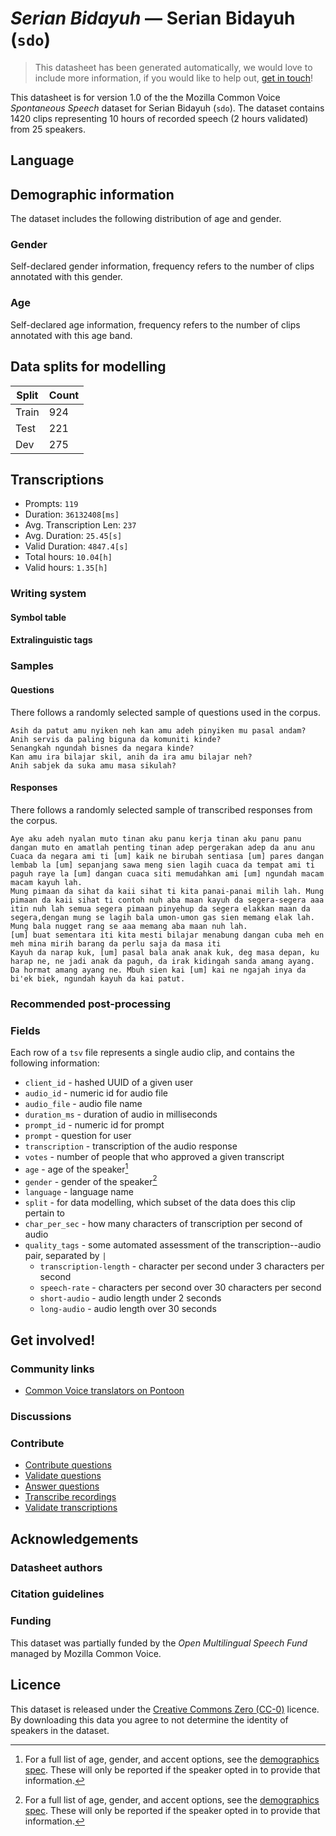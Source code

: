 # *Serian Bidayuh* &mdash; Serian Bidayuh (`sdo`)
> This datasheet has been generated automatically, we would love to include more information, if you would like to help out, [get in touch](https://github.com/common-voice/common-voice/blob/main/docs/COMMUNITIES.md)!

This datasheet is for version 1.0 of the the Mozilla Common Voice *Spontaneous Speech* dataset 
for Serian Bidayuh (`sdo`). The dataset contains 1420 clips representing 10 hours of recorded
speech (2 hours validated) from 25 speakers.

## Language
<!-- {{LANGUAGE_DESCRIPTION}} -->
<!-- Provide a brief (1-2 paragraph) description of your language -->

## Demographic information
The dataset includes the following distribution of age and gender.
<!-- You can get a lot of the information in this section from https://analyzer.cv-toolbox.web.tr/browse -->

### Gender
Self-declared gender information, frequency refers to the number of clips annotated with this gender.
<!-- {{GENDER_TABLE}} -->
<!-- @ AUTOMATICALLY GENERATED @ -->
<!-- | Gender | Frequency |
|--------|-----------|
| male, masculine | ? |
| undeclared | ? |
| female, feminine | ? | -->

### Age
Self-declared age information, frequency refers to the number of clips annotated with this age band.
<!-- {{AGE_TABLE}} -->
<!-- @ AUTOMATICALLY GENERATED @ -->
<!-- | Age band | Frequency |
|----------|-----------|
| teens | ? |
| twenties | ? |
| thirties | ? |
| fourties | ? |
| fifties | ? |
   ...if other age ranges are present in your data, add rows... -->

## Data splits for modelling
| Split | Count |
|-|-|
| Train | 924 |
| Test | 221 |
| Dev | 275 |

## Transcriptions
* Prompts: `119`
* Duration: `36132408[ms]`
* Avg. Transcription Len: `237`
* Avg. Duration: `25.45[s]`
* Valid Duration: `4847.4[s]`
* Total hours: `10.04[h]`
* Valid hours: `1.35[h]`
<!-- {{TRANSCRIPTIONS_DESCRIPTION}} -->
<!-- A description of the transcription system used -->

### Writing system
<!-- {{WRITING_SYSTEM_DESCRIPTION}} -->
<!-- @ OPTIONAL @ -->
<!-- A description of the writing system (or writing systems) used in the text corpus -->

#### Symbol table
<!-- {{ALPHABET_TABLE}} -->
<!-- @ OPTIONAL @ -->
<!-- If the writing system is alphabetic, you can include the valid alphabet here -->

#### Extralinguistic tags

### Samples

#### Questions
There follows a randomly selected sample of questions used in the corpus.

```
Asih da patut amu nyiken neh kan amu adeh pinyiken mu pasal andam?
Anih servis da paling biguna da komuniti kinde?
Senangkah ngundah bisnes da negara kinde?
Kan amu ira bilajar skil, anih da ira amu bilajar neh?
Anih sabjek da suka amu masa sikulah?
```
<!-- {{QUESTIONS_SAMPLE}} -->

#### Responses
There follows a randomly selected sample of transcribed responses from the corpus.

```
Aye aku adeh nyalan muto tinan aku panu kerja tinan aku panu panu dangan muto en amatlah penting tinan adep pergerakan adep da anu anu 
Cuaca da negara ami ti [um] kaik ne birubah sentiasa [um] pares dangan lembab la [um] sepanjang sawa meng sien lagih cuaca da tempat ami ti paguh raye la [um] dangan cuaca siti memudahkan ami [um] ngundah macam macam kayuh lah.
Mung pimaan da sihat da kaii sihat ti kita panai-panai milih lah. Mung pimaan da kaii sihat ti contoh nuh aba maan kayuh da segera-segera aaa itin nuh lah semua segera pimaan pinyehup da segera elakkan maan da segera,dengan mung se lagih bala umon-umon gas sien memang elak lah. Mung bala nugget rang se aaa memang aba maan nuh lah.
[um] buat sementara iti kita mesti bilajar menabung dangan cuba meh en meh mina mirih barang da perlu saja da masa iti
Kayuh da narap kuk, [um] pasal bala anak anak kuk, deg masa depan, ku harap ne, ne jadi anak da paguh, da irak kidingah sanda amang ayang. Da hormat amang ayang ne. Mbuh sien kai [um] kai ne ngajah inya da bi'ek biek, ngundah kayuh da kai patut.
```
<!-- {{TRANSCRIPTIONS_SAMPLE}} -->

### Recommended post-processing
<!-- {{RECOMMENDED_POSTPROCESSING_DESCRIPTION}} -->
<!-- @ OPTIONAL @ -->
<!-- What should people do before they use the data, for example Unicode normalisation or normalisation of extralinguistic tags -->

### Fields
Each row of a `tsv` file represents a single audio clip, and contains the following information:

* `client_id` - hashed UUID of a given user
* `audio_id` - numeric id for audio file
* `audio_file` - audio file name
* `duration_ms` - duration of audio in milliseconds
* `prompt_id` - numeric id for prompt
* `prompt` - question for user
* `transcription` - transcription of the audio response
* `votes` - number of people that who approved a given transcript
* `age` - age of the speaker[^1]
* `gender` - gender of the speaker[^1]
* `language` - language name
* `split` - for data modelling, which subset of the data does this clip pertain to
* `char_per_sec` - how many characters of transcription per second of audio
* `quality_tags` - some automated assessment of the transcription--audio pair, separated by `|`
   *  `transcription-length` - character per second under 3 characters per second
   * `speech-rate` - characters per second over 30 characters per second
   * `short-audio` - audio length under 2 seconds
   * `long-audio` - audio length over 30 seconds

#### 
[^1]: For a full list of age, gender, and accent options, see the
[demographics
spec](https://github.com/common-voice/common-voice/blob/main/web/src/stores/demographics.ts). These
will only be reported if the speaker opted in to provide that
information.

## Get involved!

### Community links
* [Common Voice translators on Pontoon](https://pontoon.mozilla.org/sdo/common-voice/contributors/)
<!-- {{COMMUNITY_LINKS_LIST}} -->
<!-- @ OPTIONAL @ -->
<!-- Links to community chats / fora -->

### Discussions
<!-- {{DISCUSSION_LINKS_LIST}} -->
<!-- @ OPTIONAL @ -->
<!-- Any links to discussions, for example on Discourse or other fora or blogs can be included here -->

### Contribute
* [Contribute questions](https://commonvoice.mozilla.org/spontaneous-speech/beta/question)
* [Validate questions](https://commonvoice.mozilla.org/spontaneous-speech/beta/validate)
* [Answer questions](https://commonvoice.mozilla.org/spontaneous-speech/beta/prompts)
* [Transcribe recordings](https://commonvoice.mozilla.org/spontaneous-speech/beta/transcribe)
* [Validate transcriptions](https://commonvoice.mozilla.org/spontaneous-speech/beta/check-transcript)
<!-- {{CONTRIBUTE_LINKS_LIST}} -->
<!-- Here you can include links for how to contribute to the dataset -->

## Acknowledgements

### Datasheet authors
<!-- {{DATASHEET_AUTHORS_LIST}} -->
<!-- A list in the format of: Your Name <email@email.com> -->

### Citation guidelines
<!-- {{CITATION_DESCRIPTION}} -->
<!-- @ OPTIONAL @ -->
<!-- If you published a paper and would like people to cite it, you can include the BiBTeX here -->

### Funding
This dataset was partially funded by the *Open Multilingual Speech Fund* managed by Mozilla Common Voice.
<!-- {{FUNDING_DESCRIPTION}} -->
<!-- @ OPTIONAL @ -->
<!-- If you received any funding, you can include the acknowledgement here -->

## Licence
This dataset is released under the [Creative Commons Zero (CC-0)](https://creativecommons.org/public-domain/cc0/) licence. By downloading this data
you agree to not determine the identity of speakers in the dataset.